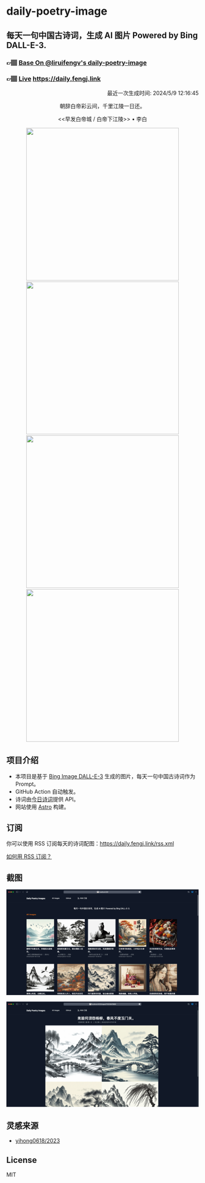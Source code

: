 
# daily-poetry-image

## 每天一句中国古诗词，生成 AI 图片 Powered by Bing DALL-E-3.

### 👉🏽 [Base On @liruifengv's daily-poetry-image](https://github.com/liruifengv/daily-poetry-image)

### 👉🏽 [Live](https://daily.fengj.link) https://daily.fengj.link

<p align="right">
  最近一次生成时间: 2024/5/9 12:16:45
</p>
<p align="center">
朝辞白帝彩云间，千里江陵一日还。
</p>
<p align="center">
<<早发白帝城 / 白帝下江陵>> • 李白
</p>
<p align="center">
<img src="https://tse1.mm.bing.net/th/id/OIG2.IurR9g1CYHof7Rtq4UCa" height="400" width="400" />
<img src="https://tse4.mm.bing.net/th/id/OIG2.v.h7iscjJkIkdzEjfPL6" height="400" width="400" />
<img src="https://tse1.mm.bing.net/th/id/OIG2.uTh708RRfz6sP6bf0GYR" height="400" width="400" />
<img src="https://tse1.mm.bing.net/th/id/OIG2.BWXYwZtPGIvZSYEjq4su" height="400" width="400" />
</p>

## 项目介绍

-   本项目是基于 [Bing Image DALL-E-3](https://www.bing.com/images/create) 生成的图片，每天一句中国古诗词作为 Prompt。
-   GitHub Action 自动触发。
-   诗词由[今日诗词](https://www.jinrishici.com/)提供 API。
-   网站使用 [Astro](https://astro.build) 构建。

## 订阅

你可以使用 RSS 订阅每天的诗词配图：https://daily.fengj.link/rss.xml

[如何用 RSS 订阅？](https://zhuanlan.zhihu.com/p/55026716)

## 截图

![图片列表](./screenshots/Snipaste_2023-12-28_21-00-26.png)

![图片详情](./screenshots/Snipaste_2023-12-28_21-00-53.png)

## 灵感来源

-   [yihong0618/2023](https://github.com/yihong0618/2023)

## License

MIT

